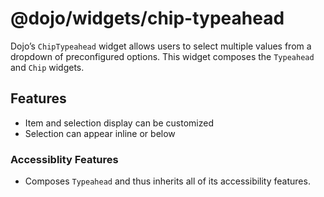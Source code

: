 <span class="citation" data-cites="dojo/widgets/chip-typeahead"><span class="citation" data-cites="dojo/widgets/chip-typeahead"><span class="citation" data-cites="dojo/widgets/chip-typeahead"><span class="citation" data-cites="dojo/widgets/chip-typeahead">@dojo/widgets/chip-typeahead</span></span></span></span>
========================================================================================================================================================================================================================================================================================================================

Dojo’s `ChipTypeahead` widget allows users to select multiple values from a dropdown of preconfigured options. This widget composes the `Typeahead` and `Chip` widgets.

Features
--------

-   Item and selection display can be customized
-   Selection can appear inline or below

### Accessiblity Features

-   Composes `Typeahead` and thus inherits all of its accessibility features.
